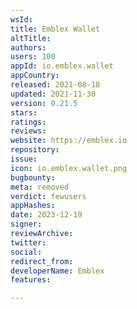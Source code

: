 ```yaml
---
wsId: 
title: Emblex Wallet
altTitle: 
authors: 
users: 100
appId: io.emblex.wallet
appCountry: 
released: 2021-08-18
updated: 2021-11-30
version: 0.21.5
stars: 
ratings: 
reviews: 
website: https://emblex.io
repository: 
issue: 
icon: io.emblex.wallet.png
bugbounty: 
meta: removed
verdict: fewusers
appHashes: 
date: 2023-12-19
signer: 
reviewArchive: 
twitter: 
social: 
redirect_from: 
developerName: Emblex
features: 

---
```


